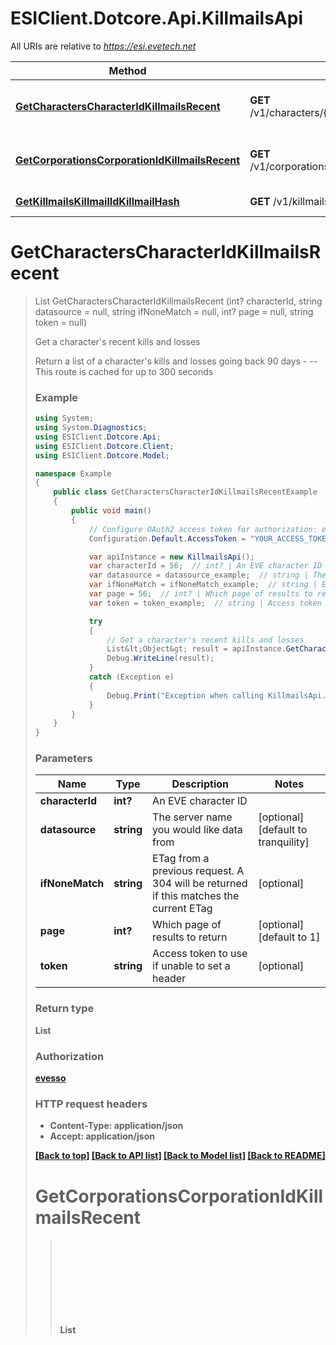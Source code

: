 # ESIClient.Dotcore.Api.KillmailsApi

All URIs are relative to *https://esi.evetech.net*

Method | HTTP request | Description
------------- | ------------- | -------------
[**GetCharactersCharacterIdKillmailsRecent**](KillmailsApi.md#getcharacterscharacteridkillmailsrecent) | **GET** /v1/characters/{character_id}/killmails/recent/ | Get a character&#39;s recent kills and losses
[**GetCorporationsCorporationIdKillmailsRecent**](KillmailsApi.md#getcorporationscorporationidkillmailsrecent) | **GET** /v1/corporations/{corporation_id}/killmails/recent/ | Get a corporation&#39;s recent kills and losses
[**GetKillmailsKillmailIdKillmailHash**](KillmailsApi.md#getkillmailskillmailidkillmailhash) | **GET** /v1/killmails/{killmail_id}/{killmail_hash}/ | Get a single killmail


<a name="getcharacterscharacteridkillmailsrecent"></a>
# **GetCharactersCharacterIdKillmailsRecent**
> List<Object> GetCharactersCharacterIdKillmailsRecent (int? characterId, string datasource = null, string ifNoneMatch = null, int? page = null, string token = null)

Get a character's recent kills and losses

Return a list of a character's kills and losses going back 90 days  - --  This route is cached for up to 300 seconds

### Example
```csharp
using System;
using System.Diagnostics;
using ESIClient.Dotcore.Api;
using ESIClient.Dotcore.Client;
using ESIClient.Dotcore.Model;

namespace Example
{
    public class GetCharactersCharacterIdKillmailsRecentExample
    {
        public void main()
        {
            // Configure OAuth2 access token for authorization: evesso
            Configuration.Default.AccessToken = "YOUR_ACCESS_TOKEN";

            var apiInstance = new KillmailsApi();
            var characterId = 56;  // int? | An EVE character ID
            var datasource = datasource_example;  // string | The server name you would like data from (optional)  (default to tranquility)
            var ifNoneMatch = ifNoneMatch_example;  // string | ETag from a previous request. A 304 will be returned if this matches the current ETag (optional) 
            var page = 56;  // int? | Which page of results to return (optional)  (default to 1)
            var token = token_example;  // string | Access token to use if unable to set a header (optional) 

            try
            {
                // Get a character's recent kills and losses
                List&lt;Object&gt; result = apiInstance.GetCharactersCharacterIdKillmailsRecent(characterId, datasource, ifNoneMatch, page, token);
                Debug.WriteLine(result);
            }
            catch (Exception e)
            {
                Debug.Print("Exception when calling KillmailsApi.GetCharactersCharacterIdKillmailsRecent: " + e.Message );
            }
        }
    }
}
```

### Parameters

Name | Type | Description  | Notes
------------- | ------------- | ------------- | -------------
 **characterId** | **int?**| An EVE character ID | 
 **datasource** | **string**| The server name you would like data from | [optional] [default to tranquility]
 **ifNoneMatch** | **string**| ETag from a previous request. A 304 will be returned if this matches the current ETag | [optional] 
 **page** | **int?**| Which page of results to return | [optional] [default to 1]
 **token** | **string**| Access token to use if unable to set a header | [optional] 

### Return type

**List<Object>**

### Authorization

[evesso](../README.md#evesso)

### HTTP request headers

 - **Content-Type**: application/json
 - **Accept**: application/json

[[Back to top]](#) [[Back to API list]](../README.md#documentation-for-api-endpoints) [[Back to Model list]](../README.md#documentation-for-models) [[Back to README]](../README.md)

<a name="getcorporationscorporationidkillmailsrecent"></a>
# **GetCorporationsCorporationIdKillmailsRecent**
> List<Object> GetCorporationsCorporationIdKillmailsRecent (int? corporationId, string datasource = null, string ifNoneMatch = null, int? page = null, string token = null)

Get a corporation's recent kills and losses

Get a list of a corporation's kills and losses going back 90 days  - --  This route is cached for up to 300 seconds  - -- Requires one of the following EVE corporation role(s): Director

### Example
```csharp
using System;
using System.Diagnostics;
using ESIClient.Dotcore.Api;
using ESIClient.Dotcore.Client;
using ESIClient.Dotcore.Model;

namespace Example
{
    public class GetCorporationsCorporationIdKillmailsRecentExample
    {
        public void main()
        {
            // Configure OAuth2 access token for authorization: evesso
            Configuration.Default.AccessToken = "YOUR_ACCESS_TOKEN";

            var apiInstance = new KillmailsApi();
            var corporationId = 56;  // int? | An EVE corporation ID
            var datasource = datasource_example;  // string | The server name you would like data from (optional)  (default to tranquility)
            var ifNoneMatch = ifNoneMatch_example;  // string | ETag from a previous request. A 304 will be returned if this matches the current ETag (optional) 
            var page = 56;  // int? | Which page of results to return (optional)  (default to 1)
            var token = token_example;  // string | Access token to use if unable to set a header (optional) 

            try
            {
                // Get a corporation's recent kills and losses
                List&lt;Object&gt; result = apiInstance.GetCorporationsCorporationIdKillmailsRecent(corporationId, datasource, ifNoneMatch, page, token);
                Debug.WriteLine(result);
            }
            catch (Exception e)
            {
                Debug.Print("Exception when calling KillmailsApi.GetCorporationsCorporationIdKillmailsRecent: " + e.Message );
            }
        }
    }
}
```

### Parameters

Name | Type | Description  | Notes
------------- | ------------- | ------------- | -------------
 **corporationId** | **int?**| An EVE corporation ID | 
 **datasource** | **string**| The server name you would like data from | [optional] [default to tranquility]
 **ifNoneMatch** | **string**| ETag from a previous request. A 304 will be returned if this matches the current ETag | [optional] 
 **page** | **int?**| Which page of results to return | [optional] [default to 1]
 **token** | **string**| Access token to use if unable to set a header | [optional] 

### Return type

**List<Object>**

### Authorization

[evesso](../README.md#evesso)

### HTTP request headers

 - **Content-Type**: application/json
 - **Accept**: application/json

[[Back to top]](#) [[Back to API list]](../README.md#documentation-for-api-endpoints) [[Back to Model list]](../README.md#documentation-for-models) [[Back to README]](../README.md)

<a name="getkillmailskillmailidkillmailhash"></a>
# **GetKillmailsKillmailIdKillmailHash**
> GetKillmailsKillmailIdKillmailHashOk GetKillmailsKillmailIdKillmailHash (string killmailHash, int? killmailId, string datasource = null, string ifNoneMatch = null)

Get a single killmail

Return a single killmail from its ID and hash  - --  This route is cached for up to 1209600 seconds

### Example
```csharp
using System;
using System.Diagnostics;
using ESIClient.Dotcore.Api;
using ESIClient.Dotcore.Client;
using ESIClient.Dotcore.Model;

namespace Example
{
    public class GetKillmailsKillmailIdKillmailHashExample
    {
        public void main()
        {
            var apiInstance = new KillmailsApi();
            var killmailHash = killmailHash_example;  // string | The killmail hash for verification
            var killmailId = 56;  // int? | The killmail ID to be queried
            var datasource = datasource_example;  // string | The server name you would like data from (optional)  (default to tranquility)
            var ifNoneMatch = ifNoneMatch_example;  // string | ETag from a previous request. A 304 will be returned if this matches the current ETag (optional) 

            try
            {
                // Get a single killmail
                GetKillmailsKillmailIdKillmailHashOk result = apiInstance.GetKillmailsKillmailIdKillmailHash(killmailHash, killmailId, datasource, ifNoneMatch);
                Debug.WriteLine(result);
            }
            catch (Exception e)
            {
                Debug.Print("Exception when calling KillmailsApi.GetKillmailsKillmailIdKillmailHash: " + e.Message );
            }
        }
    }
}
```

### Parameters

Name | Type | Description  | Notes
------------- | ------------- | ------------- | -------------
 **killmailHash** | **string**| The killmail hash for verification | 
 **killmailId** | **int?**| The killmail ID to be queried | 
 **datasource** | **string**| The server name you would like data from | [optional] [default to tranquility]
 **ifNoneMatch** | **string**| ETag from a previous request. A 304 will be returned if this matches the current ETag | [optional] 

### Return type

[**GetKillmailsKillmailIdKillmailHashOk**](GetKillmailsKillmailIdKillmailHashOk.md)

### Authorization

No authorization required

### HTTP request headers

 - **Content-Type**: application/json
 - **Accept**: application/json

[[Back to top]](#) [[Back to API list]](../README.md#documentation-for-api-endpoints) [[Back to Model list]](../README.md#documentation-for-models) [[Back to README]](../README.md)

